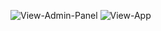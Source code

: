![View-Admin-Panel](https://github.com/mamunislam531/classic-it-codecanyon-image/assets/156643257/0c2636f3-f2f6-42ea-ab9c-6e58169c6482)
![View-App](https://github.com/mamunislam531/classic-it-codecanyon-image/assets/156643257/e90f2630-3c4b-4064-bf07-5a7262cf8b20)
